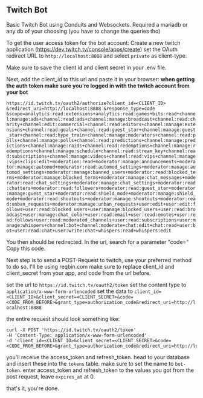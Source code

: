 ## Twitch Bot
Basic Twitch Bot using Conduits and Websockets. Required a mariadb or any db of your choosing (you have to change the queries tho)

To get the user access token for the bot account:
Create a new twitch application (https://dev.twitch.tv/console/apps/create) set the OAuth redirect URL to `http://localhost:8888` and select `private` as client-type.

Make sure to save the client id and client secret in your .env file. 

Next, add the client_id to this url and paste it in your browser:
**when getting the auth token make sure you're logged in with the twitch account from your bot**

`https://id.twitch.tv/oauth2/authorize?client_id=<CLIENT_ID>
&redirect_uri=http://localhost:8888
&response_type=code
&scope=analytics:read:extensions+analytics:read:games+bits:read+channel:manage:ads+channel:read:ads+channel:manage:broadcast+channel:read:charity+channel:edit:commercial+channel:read:editors+channel:manage:extensions+channel:read:goals+channel:read:guest_star+channel:manage:guest_star+channel:read:hype_train+channel:manage:moderators+channel:read:polls+channel:manage:polls+channel:read:predictions+channel:manage:predictions+channel:manage:raids+channel:read:redemptions+channel:manage:redemptions+channel:manage:schedule+channel:read:stream_key+channel:read:subscriptions+channel:manage:videos+channel:read:vips+channel:manage:vips+clips:edit+moderation:read+moderator:manage:announcements+moderator:manage:automod+moderator:read:automod_settings+moderator:manage:automod_settings+moderator:manage:banned_users+moderator:read:blocked_terms+moderator:manage:blocked_terms+moderator:manage:chat_messages+moderator:read:chat_settings+moderator:manage:chat_settings+moderator:read:chatters+moderator:read:followers+moderator:read:guest_star+moderator:manage:guest_star+moderator:read:shield_mode+moderator:manage:shield_mode+moderator:read:shoutouts+moderator:manage:shoutouts+moderator:read:unban_requests+moderator:manage:unban_requests+user:edit+user:edit:follows+user:read:blocked_users+user:manage:blocked_users+user:read:broadcast+user:manage:chat_color+user:read:email+user:read:emotes+user:read:follows+user:read:moderated_channels+user:read:subscriptions+user:manage:whispers+channel:bot+channel:moderate+chat:edit+chat:read+user:bot+user:read:chat+user:write:chat+whispers:read+whispers:edit`

You then should be redirected. In the url, search for a parameter "code=<YOUR CODE>"
Copy this code.

Next step is to send a POST-Request to twitch, use your preferred method to do so. I'll be using reqbin.com
make sure to replace client_id and client_secret from your app, and code from the url before.

set the url to `https://id.twitch.tv/oauth2/token`
set the content type to `application/x-www-form-urlencoded`
set the data to `client_id=<CLIENT_ID>&client_secret=<CLIENT_SECRET>&code=<CODE_FROM_BEFORE>&grant_type=authorization_code&redirect_uri=http://localhost:8888`

the entire request should look something like:
```
curl -X POST 'https://id.twitch.tv/oauth2/token'
-H 'Content-Type: application/x-www-form-urlencoded'
-d 'client_id=<CLIENT_ID>&client_secret=<CLIENT_SECRET>&code=<CODE_FROM_BEFORE>&grant_type=authorization_code&redirect_uri=http://localhost:8888'
```

you'll receive the access_token and refresh_token.
head to your database and insert these into the `tokens` table. make sure to set the name to `bot-token`. enter access_token and refresh_token to the values you got from the post request, leave `expires_at` at 0.

that's it, you're done.